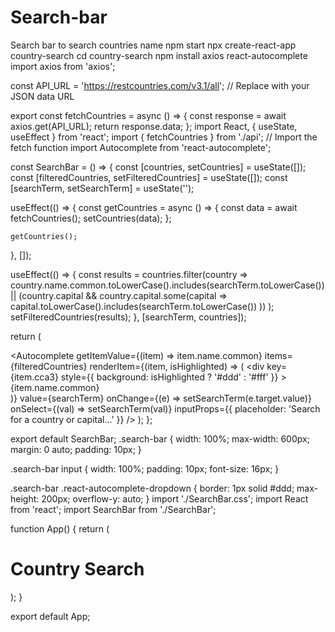 # Search-bar
Search bar to search countries name
npm start
npx create-react-app country-search
cd country-search
npm install axios react-autocomplete
import axios from 'axios';

const API_URL = 'https://restcountries.com/v3.1/all'; // Replace with your JSON data URL

export const fetchCountries = async () => {
  const response = await axios.get(API_URL);
  return response.data;
};
import React, { useState, useEffect } from 'react';
import { fetchCountries } from './api'; // Import the fetch function
import Autocomplete from 'react-autocomplete';

const SearchBar = () => {
  const [countries, setCountries] = useState([]);
  const [filteredCountries, setFilteredCountries] = useState([]);
  const [searchTerm, setSearchTerm] = useState('');

  useEffect(() => {
    const getCountries = async () => {
      const data = await fetchCountries();
      setCountries(data);
    };

    getCountries();
  }, []);

  useEffect(() => {
    const results = countries.filter(country =>
      country.name.common.toLowerCase().includes(searchTerm.toLowerCase()) ||
      (country.capital && country.capital.some(capital =>
        capital.toLowerCase().includes(searchTerm.toLowerCase())
      ))
    );
    setFilteredCountries(results);
  }, [searchTerm, countries]);

  return (
    <div className="search-bar">
      <Autocomplete
        getItemValue={(item) => item.name.common}
        items={filteredCountries}
        renderItem={(item, isHighlighted) => (
          <div
            key={item.cca3}
            style={{ background: isHighlighted ? '#ddd' : '#fff' }}
          >
            {item.name.common}
          </div>
        )}
        value={searchTerm}
        onChange={(e) => setSearchTerm(e.target.value)}
        onSelect={(val) => setSearchTerm(val)}
        inputProps={{ placeholder: 'Search for a country or capital...' }}
      />
    </div>
  );
};

export default SearchBar;
.search-bar {
  width: 100%;
  max-width: 600px;
  margin: 0 auto;
  padding: 10px;
}

.search-bar input {
  width: 100%;
  padding: 10px;
  font-size: 16px;
}

.search-bar .react-autocomplete-dropdown {
  border: 1px solid #ddd;
  max-height: 200px;
  overflow-y: auto;
}
import './SearchBar.css';
import React from 'react';
import SearchBar from './SearchBar';

function App() {
  return (
    <div className="App">
      <h1>Country Search</h1>
      <SearchBar />
    </div>
  );
}

export default App;

